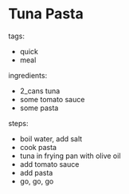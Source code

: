 # Tuna Pasta

tags:
- quick
- meal

ingredients:
- 2_cans tuna
- some tomato sauce
- some pasta

steps:
- boil water, add salt
- cook pasta
- tuna in frying pan with olive oil
- add tomato sauce
- add pasta
- go, go, go